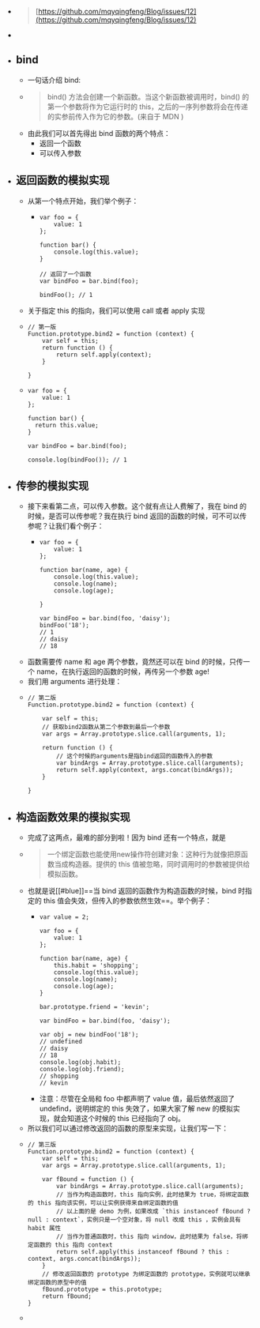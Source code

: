 - > [https://github.com/mqyqingfeng/Blog/issues/12](https://github.com/mqyqingfeng/Blog/issues/12)
-
- ## bind
	- 一句话介绍 bind:
	- > bind() 方法会创建一个新函数。当这个新函数被调用时，bind() 的第一个参数将作为它运行时的 this，之后的一序列参数将会在传递的实参前传入作为它的参数。(来自于 MDN )
	- 由此我们可以首先得出 bind 函数的两个特点：
		- 返回一个函数
		- 可以传入参数
- ## 返回函数的模拟实现
	- 从第一个特点开始，我们举个例子：
		- ```
		  var foo = {
		      value: 1
		  };
		  
		  function bar() {
		      console.log(this.value);
		  }
		  
		  // 返回了一个函数
		  var bindFoo = bar.bind(foo); 
		  
		  bindFoo(); // 1
		  ```
	- 关于指定 this 的指向，我们可以使用 call 或者 apply 实现
	- ```
	  // 第一版
	  Function.prototype.bind2 = function (context) {
	      var self = this;
	      return function () {
	          return self.apply(context);
	      }
	  
	  }
	  ```
	- ```
	  var foo = {
	      value: 1
	  };
	  
	  function bar() {
	  	return this.value;
	  }
	  
	  var bindFoo = bar.bind(foo);
	  
	  console.log(bindFoo()); // 1
	  ```
- ## 传参的模拟实现
	- 接下来看第二点，可以传入参数。这个就有点让人费解了，我在 bind 的时候，是否可以传参呢？我在执行 bind 返回的函数的时候，可不可以传参呢？让我们看个例子：
		- ```
		  var foo = {
		      value: 1
		  };
		  
		  function bar(name, age) {
		      console.log(this.value);
		      console.log(name);
		      console.log(age);
		  
		  }
		  
		  var bindFoo = bar.bind(foo, 'daisy');
		  bindFoo('18');
		  // 1
		  // daisy
		  // 18
		  ```
	- 函数需要传 name 和 age 两个参数，竟然还可以在 bind 的时候，只传一个 name，在执行返回的函数的时候，再传另一个参数 age!
	- 我们用 arguments 进行处理：
	- ```
	  // 第二版
	  Function.prototype.bind2 = function (context) {
	  
	      var self = this;
	      // 获取bind2函数从第二个参数到最后一个参数
	      var args = Array.prototype.slice.call(arguments, 1);
	  
	      return function () {
	          // 这个时候的arguments是指bind返回的函数传入的参数
	          var bindArgs = Array.prototype.slice.call(arguments);
	          return self.apply(context, args.concat(bindArgs));
	      }
	  
	  }
	  ```
- ## 构造函数效果的模拟实现
	- 完成了这两点，最难的部分到啦！因为 bind 还有一个特点，就是
	- > 一个绑定函数也能使用new操作符创建对象：这种行为就像把原函数当成构造器。提供的 this 值被忽略，同时调用时的参数被提供给模拟函数。
	- 也就是说[[#blue]]==当 bind 返回的函数作为构造函数的时候，bind 时指定的 this 值会失效，但传入的参数依然生效==。举个例子：
		- ```
		  var value = 2;
		  
		  var foo = {
		      value: 1
		  };
		  
		  function bar(name, age) {
		      this.habit = 'shopping';
		      console.log(this.value);
		      console.log(name);
		      console.log(age);
		  }
		  
		  bar.prototype.friend = 'kevin';
		  
		  var bindFoo = bar.bind(foo, 'daisy');
		  
		  var obj = new bindFoo('18');
		  // undefined
		  // daisy
		  // 18
		  console.log(obj.habit);
		  console.log(obj.friend);
		  // shopping
		  // kevin
		  ```
		- 注意：尽管在全局和 foo 中都声明了 value 值，最后依然返回了 undefind，说明绑定的 this 失效了，如果大家了解 new 的模拟实现，就会知道这个时候的 this 已经指向了 obj。
	- 所以我们可以通过修改返回的函数的原型来实现，让我们写一下：
	- ```
	  // 第三版
	  Function.prototype.bind2 = function (context) {
	      var self = this;
	      var args = Array.prototype.slice.call(arguments, 1);
	  
	      var fBound = function () {
	          var bindArgs = Array.prototype.slice.call(arguments);
	          // 当作为构造函数时，this 指向实例，此时结果为 true，将绑定函数的 this 指向该实例，可以让实例获得来自绑定函数的值
	          // 以上面的是 demo 为例，如果改成 `this instanceof fBound ? null : context`，实例只是一个空对象，将 null 改成 this ，实例会具有 habit 属性
	          // 当作为普通函数时，this 指向 window，此时结果为 false，将绑定函数的 this 指向 context
	          return self.apply(this instanceof fBound ? this : context, args.concat(bindArgs));
	      }
	      // 修改返回函数的 prototype 为绑定函数的 prototype，实例就可以继承绑定函数的原型中的值
	      fBound.prototype = this.prototype;
	      return fBound;
	  }
	  ```
	-